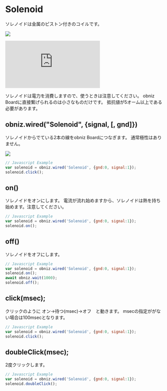 # Solenoid

ソレノイドは金属のピストン付きのコイルです。

![](image.jpg)

<div class="embed-responsive embed-responsive-4by3 iframe_outer" >
<iframe class="embed-responsive-item iframe_inner" src="https://www.youtube.com/embed/6BeLaH5HkVw" frameborder="0" allow="autoplay; encrypted-media" allowfullscreen></iframe>
</div>

ソレノイドは電力を消費しますので、使うときは注意してください。
obniz Boardに直接繋げられるのは小さなものだけです。
抵抗値が5オーム以上である必要があります。

## obniz.wired("Solenoid", {signal, [, gnd]})

ソレノイドからでている2本の線をobniz Boardにつなぎます。
通常極性はありません。


![](wired.png)

```Javascript
// Javascript Example
var solenoid = obniz.wired('Solenoid', {gnd:0, signal:1});
solenoid.click();
```

## on()
ソレノイドをオンにします。
電流が流れ始めますから、ソレノイドは熱を持ち始めます。注意してください。

```Javascript
// Javascript Example
var solenoid = obniz.wired('Solenoid', {gnd:0, signal:1});
solenoid.on();
```

## off()
ソレノイドをオフにします。

```Javascript
// Javascript Example
var solenoid = obniz.wired('Solenoid', {gnd:0, signal:1});
solenoid.on();
await obniz.wait(1000);
solenoid.off();
```

## click(msec);
クリックのように オン->待つ(msec)->オフ　と動きます。
msecの指定ががない場合は100msecとなります。

```Javascript
// Javascript Example
var solenoid = obniz.wired('Solenoid', {gnd:0, signal:1});
solenoid.click();
```

## doubleClick(msec);
2度クリックします。

```Javascript
// Javascript Example
var solenoid = obniz.wired('Solenoid', {gnd:0, signal:1});
solenoid.doubleClick();
```